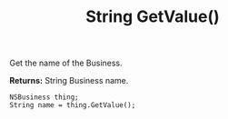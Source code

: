 ﻿---
uid: crmscript_ref_NSBusiness_GetValue
title: String GetValue()
intellisense: NSBusiness.GetValue
keywords: NSBusiness, GetValue
so.topic: reference
---

Get the name of the Business.

**Returns:** String Business name.

```crmscript
NSBusiness thing;
String name = thing.GetValue();
```

